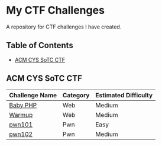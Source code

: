 # My CTF Challenges

A repository for CTF challenges I have created.

## Table of Contents

- [ACM CYS SoTC CTF](#ACM-CYS-SoTC-CTF)

## ACM CYS SoTC CTF

| Challenge Name                         | Category | Estimated Difficulty |
| -------------------------------------- | -------- | -------------------- |
| [Baby PHP](ACM-CYS-SoTC-CTF/Baby-PHP/) | Web      | Medium               |
| [Warmup](ACM-CYS-SoTC-CTF/Warmup/)     | Web      | Medium               |
| [pwn101](ACM-CYS-SoTC-CTF/pwn101/)     | Pwn      | Easy                 |
| [pwn102](ACM-CYS-SoTC-CTF/pwn102)      | Pwn      | Medium               |

